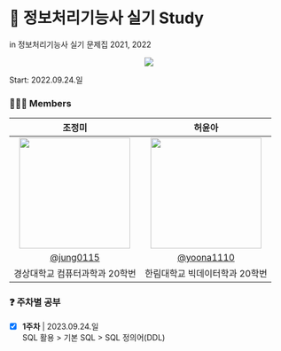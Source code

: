 # 🪪 정보처리기능사 실기 Study
in 정보처리기능사 실기 문제집 2021, 2022  

<div align="center">
  <a href="https://hits.seeyoufarm.com"><img src="https://hits.seeyoufarm.com/api/count/incr/badge.svg?url=https%3A%2F%2Fgithub.com%2FVSCodeNers%2Finfo-license&count_bg=%234B62A4&title_bg=%23718ADD&icon=exercism.svg&icon_color=%23E7E7E7&title=%EC%A0%95%EB%B3%B4%EC%B2%98%EB%A6%AC%EA%B8%B0%EB%8A%A5%EC%82%AC+%EC%8B%A4%EA%B8%B0&edge_flat=false"/></a>
</div>
  
Start: 2022.09.24.일  

### 👩🏻‍💻 Members
| 조정미 | 허윤아 |                                                                                                               
| :---: | :---: |
| <img width="200px" src="https://avatars.githubusercontent.com/u/76805879?v=4" /> | <img width="200px" src="https://avatars.githubusercontent.com/u/101046600?v=4" /> |
|  [@jung0115](https://github.com/jung0115)  | [@yoona1110](https://github.com/yoona1110)  |
| 경상대학교 컴퓨터과학과 20학번 | 한림대학교 빅데이터학과 20학번 |


### ❓ 주차별 공부
- [x] **1주차** | 2023.09.24.일  
  SQL 활용 > 기본 SQL > SQL 정의어(DDL)  
